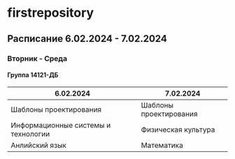 # firstrepository
## Расписание 6.02.2024 - 7.02.2024
### Вторник - Среда
#### Группа 14121-ДБ

| 6.02.2024                           | 7.02.2024              |
|-------------------------------------|------------------------|
| Шаблоны проектирования              | Шаблоны проектирования |
| Информационные системы и технологии | Физическая культура    |
| Анлийский язык                      | Математика             |
